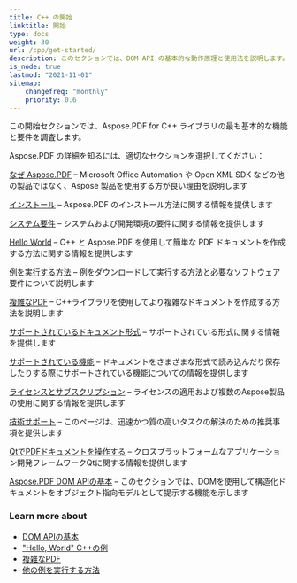 ```yaml
---
title: C++ の開始
linktitle: 開始
type: docs
weight: 30
url: /cpp/get-started/
description: このセクションでは、DOM API の基本的な動作原理と使用法を説明します。また、C++ を使用して PDF ドキュメントを作成するための簡単な例と複雑な例を示します。
is_node: true
lastmod: "2021-11-01"
sitemap:
    changefreq: "monthly"
    priority: 0.6
---
```


この開始セクションでは、Aspose.PDF for C++ ライブラリの最も基本的な機能と要件を調査します。

Aspose.PDF の詳細を知るには、適切なセクションを選択してください：

[なぜ Aspose.PDF](/pdf/cpp/why-aspose-pdf/) – Microsoft Office Automation や Open XML SDK などの他の製品ではなく、Aspose 製品を使用する方が良い理由を説明します

[インストール](/pdf/cpp/installation/) – Aspose.PDF のインストール方法に関する情報を提供します

[システム要件](/pdf/cpp/system-requirements/) – システムおよび開発環境の要件に関する情報を提供します

[Hello World](/pdf/cpp/hello-world-example/) – C++ と Aspose.PDF を使用して簡単な PDF ドキュメントを作成する方法に関する情報を提供します

[例を実行する方法](/pdf/cpp/how-to-run-other-examples/) – 例をダウンロードして実行する方法と必要なソフトウェア要件について説明します

[複雑なPDF](/pdf/cpp/complex-pdf-example/) – C++ライブラリを使用してより複雑なドキュメントを作成する方法を説明します

[サポートされているドキュメント形式](/pdf/cpp/supported-file-formats/) – サポートされている形式に関する情報を提供します

[サポートされている機能](/pdf/cpp/key-features/) – ドキュメントをさまざまな形式で読み込んだり保存したりする際にサポートされている機能についての情報を提供します

[ライセンスとサブスクリプション](/pdf/cpp/licensing/) – ライセンスの適用および複数のAspose製品の使用に関する情報を提供します

[技術サポート](/pdf/cpp/technical-support/) – このページは、迅速かつ質の高いタスクの解決のための推奨事項を提供します

[QtでPDFドキュメントを操作する](/pdf/cpp/work-with-pdf-documents-in-qt/) – クロスプラットフォームなアプリケーション開発フレームワークQtに関する情報を提供します

[Aspose.PDF DOM APIの基本](/pdf/cpp/basics-of-dom-api/) – このセクションでは、DOMを使用して構造化ドキュメントをオブジェクト指向モデルとして提示する機能を示します
### Learn more about

- [DOM APIの基本](/pdf/cpp/basics-of-dom-api/)
- ["Hello, World" C++の例](/pdf/cpp/hello-world-example/)
- [複雑なPDF](/pdf/cpp/complex-pdf-example/)
- [他の例を実行する方法](/pdf/cpp/how-to-run-other-examples/)